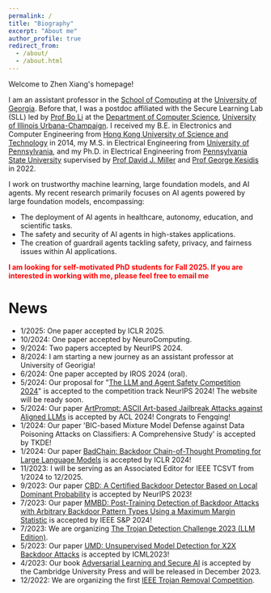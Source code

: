 ```yaml
---
permalink: /
title: "Biography"
excerpt: "About me"
author_profile: true
redirect_from: 
  - /about/
  - /about.html
---
```


Welcome to Zhen Xiang's homepage!

I am an assistant professor in the [School of Computing](https://computing.uga.edu/) at the [University of Georgia](https://www.uga.edu/). Before that, I was a postdoc affiliated with the Secure Learning Lab (SLL) led by [Prof Bo Li](https://aisecure.github.io/) at the [Department of Computer Science](https://cs.illinois.edu/), [University of Illinois Urbana-Champaign](https://illinois.edu/). I received my B.E. in Electronics and Computer Engineering from [Hong Kong University of Science and Technology](https://hkust.edu.hk/) in 2014, my M.S. in Electrical Engineering from [University of Pennsylvania](https://www.upenn.edu/), and my Ph.D. in Electrical Engineering from [Pennsylvania State University](https://www.psu.edu/) supervised by [Prof David J. Miller](https://scholar.google.com/citations?user=0AvzzVoAAAAJ&hl=en) and [Prof George Kesidis](https://www.cse.psu.edu/~gik2/) in 2022.

I work on trustworthy machine learning, large foundation models, and AI agents. My recent research primarily focuses on AI agents powered by large foundation models, encompassing:

* The deployment of AI agents in healthcare, autonomy, education, and scientific tasks.
* The safety and security of AI agents in high-stakes applications.
* The creation of guardrail agents tackling safety, privacy, and fairness issues within AI applications.

**<span style="color: red"> I am looking for self-motivated PhD students for Fall 2025. If you are interested in working with me, please feel free to email me </span>**

News
======
* 1/2025: One paper accepted by ICLR 2025.
* 10/2024: One paper accepted by NeuroComputing.
* 9/2024: Two papers accepted by NeurIPS 2024.
* 8/2024: I am starting a new journey as an assistant professor at University of Georigia!
* 6/2024: One paper accepted by IROS 2024 (oral).
* 5/2024: Our proposal for "[The LLM and Agent Safety Competition 2024](https://www.llmagentsafetycomp24.com/)" is accepted to the competition track NeurIPS 2024! The website will be ready soon.
* 5/2024: Our paper [ArtPrompt: ASCII Art-based Jailbreak Attacks against Aligned LLMs](https://arxiv.org/pdf/2402.11753) is accepted by ACL 2024! Congrats to Fengqing!
* 1/2024: Our paper 'BIC-based Mixture Model Defense against Data Poisoning Attacks on Classifiers: A Comprehensive Study' is accepted by TKDE!
* 1/2024: Our paper [BadChain: Backdoor Chain-of-Thought Prompting for Large Language Models](https://arxiv.org/abs/2401.12242) is accepted by ICLR 2024!
* 11/2023: I will be serving as an Associated Editor for IEEE TCSVT from 1/2024 to 12/2025.
* 9/2023: Our paper [CBD: A Certified Backdoor Detector Based on Local Dominant Probability](https://arxiv.org/abs/2310.17498) is accepted by NeurIPS 2023!
* 7/2023: Our paper [MMBD: Post-Training Detection of Backdoor Attacks with Arbitrary Backdoor Pattern Types Using a Maximum Margin Statistic](https://arxiv.org/abs/2205.06900) is accepted by IEEE S&P 2024!
* 7/2023: We are organizing [The Trojan Detection Challenge 2023 (LLM Edition)](https://trojandetection.ai).
* 5/2023: Our paper [UMD: Unsupervised Model Detection for X2X Backdoor Attacks](https://openreview.net/forum?id=t0ozPUGnBs) is accepted by ICML2023!
* 4/2023: Our book [Adversarial Learning and Secure AI](https://www.cambridge.org/highereducation/books/adversarial-learning-and-secure-ai/59D7D2CCDD0F2E54FF7F8CAD5DFC0C97#overview) is accepted by the Cambridge University Press and will be released in December 2023.
* 12/2022: We are organizing the first [IEEE Trojan Removal Competition](https://www.trojan-removal.com/).
